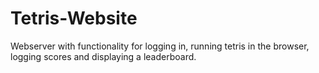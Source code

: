 # Tetris-Website
Webserver with functionality for logging in, running tetris in the browser, logging scores and displaying a leaderboard.
